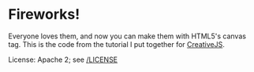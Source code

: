 # Fireworks!

Everyone loves them, and now you can make them with HTML5's canvas tag. This is the code from the tutorial I put
together for [CreativeJS](http://creativejs.com/).

License: Apache 2; see [/LICENSE](/LICENSE)
